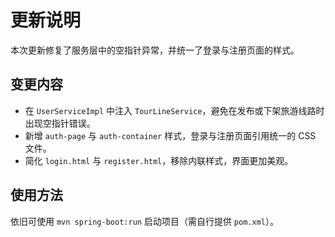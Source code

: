 # 更新说明

本次更新修复了服务层中的空指针异常，并统一了登录与注册页面的样式。

## 变更内容
- 在 `UserServiceImpl` 中注入 `TourLineService`，避免在发布或下架旅游线路时出现空指针错误。
- 新增 `auth-page` 与 `auth-container` 样式，登录与注册页面引用统一的 CSS 文件。
- 简化 `login.html` 与 `register.html`，移除内联样式，界面更加美观。

## 使用方法
依旧可使用 `mvn spring-boot:run` 启动项目（需自行提供 `pom.xml`）。
